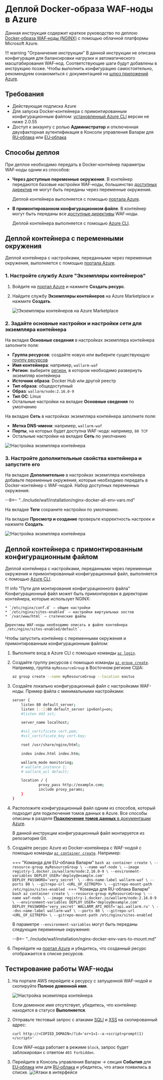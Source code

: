 [default-ip-blocking-settings]:     ../../../admin-ru/configure-ip-blocking-nginx-ru.md
[wallarm-acl-directive]:            ../../../admin-ru/configure-parameters-ru.md#wallarm_acl
[allocating-memory-guide]:          ../../../admin-ru/configuration-guides/allocate-resources-for-waf-node.md
[mount-config-instr]:               #деплой-контейнера-с-примонтированным-конфигурационным-файлом

# Деплой Docker‑образа WAF‑ноды в Azure

Данная инструкция содержит краткое руководство по деплою [Docker‑образа WAF‑ноды (NGINX)](https://hub.docker.com/r/wallarm/node) с помощью облачной платформы Microsoft Azure.

!!! warning "Ограничение инструкции"
    В данной инструкции не описана конфигурация для балансировки нагрузки и автоматического масштабирования WAF‑нод. Соответствующие шаги будут добавлены в инструкцию позже. Чтобы выполнить конфигурацию самостоятельно, рекомендуем ознакомиться с документацией на [шлюз приложений Azure](https://docs.microsoft.com/ru-ru/azure/application-gateway/overview).

## Требования

* Действующая подписка Azure
* Для запуска Docker‑контейнера с примонтированным конфигурационным файлом: [установленный Azure CLI](https://docs.microsoft.com/ru-ru/cli/azure/install-azure-cli) версии не ниже 2.0.55
* Доступ к аккаунту с ролью **Администратор** и отключенная двухфакторная аутентификация в Консоли управления Валарм для [RU‑облака](https://my.wallarm.ru) или [EU‑облака](https://my.wallarm.com)

## Способы деплоя

При деплое необходимо передать в Docker‑контейнер параметры WAF‑ноды одним из способов:

* **Через доступные переменные окружения**. В контейнер передаются базовые настройки WAF‑ноды, большинство [доступных директив](../../../admin-ru/configure-parameters-ru.md) не могут быть переданы через переменные окружения.

    Деплой контейнера выполняется с помощью [портала Azure](https://portal.azure.com/).
* **В примонтированном конфигурационном файле**. В контейнер могут быть переданы все [доступные директивы](../../../admin-ru/configure-parameters-ru.md) WAF‑ноды.

    Деплой контейнера выполняется с помощью [Azure CLI](https://docs.microsoft.com/ru-ru/cli/azure/install-azure-cli).

## Деплой контейнера с переменными окружения

Деплой контейнера с настройками, переданными через переменные окружения, выполняется с помощью [портала Azure](https://portal.azure.com/).

### 1. Настройте службу Azure "Экземпляры контейнеров"

1. Войдите на [портал Azure](https://portal.azure.com/) и нажмите **Создать ресурс**.
2. Найдите службу **Экземпляры контейнеров** на Azure Marketplace и нажмите **Создать**.

    ![!Экземпляры контейнеров на Azure Marketplace](../../../images/waf-installation/azure/marketplace-container-instances.png)

### 2. Задайте основные настройки и настройки сети для экземпляра контейнера

На вкладке **Основные сведения** в настройках экземпляра контейнера заполните поля:

* **Группа ресурсов**: создайте новую или выберите существующую [группу ресурсов](https://docs.microsoft.com/ru-ru/azure/azure-resource-manager/management/manage-resource-groups-portal#what-is-a-resource-group)
* **Имя контейнера**: например, `wallarm-waf`
* **Регион**: выберите [регион](https://azure.microsoft.com/ru-ru/global-infrastructure/geographies/), в котором необходимо развернуть экземпляр контейнера
* **Источник образа**: Docker Hub или другой реестр
* **Тип образа**: общедоступный
* **Образ**: `wallarm/node:2.16.0-9`
* **Тип ОС**: Linux
* Остальные настройки на вкладке **Основные сведения** по умолчанию

На вкладке **Сеть** в настройках экземпляра контейнера заполните поля:

* **Метка DNS-имени**: например, `wallarm-waf`
* **Порты**, на которых будет доступна WAF-нода: например, `80 TCP`
* Остальные настройки на вкладке **Сеть** по умолчанию

![!Настройка экземпляра контейнера](../../../images/waf-installation/azure/container-instances-basics-networking.png)

### 3. Настройте дополнительные свойства контейнера и запустите его

На вкладке **Дополнительно** в настройках экземпляра контейнера добавьте переменные окружения, которые необходимо передать в Docker-контейнер с WAF-нодой. Набор доступных переменных окружения:

--8<-- "../include/waf/installation/nginx-docker-all-env-vars.md"

На вкладке **Теги** сохраните настройки по умолчанию.

На вкладке **Просмотр и создание** проверьте корректность настроек и нажмите **Создать**.

![!Настройка экземпляра контейнера](../../../images/waf-installation/azure/container-instances-advanced-review.png)

## Деплой контейнера с примонтированным конфигурационным файлом

Деплой контейнера с настройками, переданными через переменные окружения и примонтированный конфигурационный файл, выполняется с помощью [Azure CLI](https://docs.microsoft.com/ru-ru/cli/azure/install-azure-cli).

!!! info "Пути для монтирования конфигурационного файла"
    Конфигурационный файл может быть примонтирован в директории контейнера, которые использует NGINX:

    * `/etc/nginx/conf.d` — общие настройки
    * `/etc/nginx/sites-enabled` — настройки виртуальных хостов
    * `/var/www/html` — статические файлы

    Директивы WAF‑ноды необходимо описать в файле контейнера `/etc/nginx/sites-enabled/default`.

Чтобы запустить контейнер с переменными окружения и примонтированным конфигурационным файлом:

1. Выполните вход в Azure CLI с помощью команды [`az login`](https://docs.microsoft.com/ru-ru/cli/azure/reference-index?view=azure-cli-latest#az_login).
2. Создайте группу ресурсов с помощью команды [`az group create`](https://docs.microsoft.com/ru-ru/cli/azure/group?view=azure-cli-latest#az_group_create). Например, группа `myResourceGroup` в Восточном регионе США:

    ```bash
    az group create --name myResourceGroup --location eastus
    ```
3. Создайте локально конфигурационный файл с настройками WAF-ноды. Пример файла с минимальными настройками:

    ```bash
    server {
        listen 80 default_server;
        listen [::]:80 default_server ipv6only=on;
        #listen 443 ssl;

        server_name localhost;

        #ssl_certificate cert.pem;
        #ssl_certificate_key cert.key;

        root /usr/share/nginx/html;

        index index.html index.htm;

        wallarm_mode monitoring;
        # wallarm_instance 1;
        # wallarm_acl default;

        location / {
                proxy_pass http://example.com;
                include proxy_params;
        }
    }
    ```
4. Расположите конфигурационный файл одним из способов, который подходит для подключения томов данных в Azure. Все способы описаны в разделе [**Подключение томов данных** в документации Azure](https://docs.microsoft.com/ru-ru/azure/container-instances/container-instances-volume-azure-files).

    В данной инструкции конфигурационный файл монтируется из репозитория Git.
5. Создайте ресурс Azure из Docker-контейнера с WAF-нодой с помощью команды [`az container create`](https://docs.microsoft.com/ru-ru/cli/azure/container?view=azure-cli-latest#az_container_create). Например:

    === "Команда для EU-облака Валарм"
         ```bash
         az container create \
            --resource-group myResourceGroup \
            --name waf-node \
            --image registry-1.docker.io/wallarm/node:2.16.0-9 \
            --environment-variables DEPLOY_USER='deploy@example.com' DEPLOY_PASSWORD='very_secret' \
            --dns-name-label wallarm-waf \
            --ports 80 \
            --gitrepo-url <URL_OF_GITREPO> \
            --gitrepo-mount-path /etc/nginx/sites-enabled
         ```
    === "Команда для RU-облака Валарм"
         ```bash
         az container create \
            --resource-group myResourceGroup \
            --name waf-node \
            --image registry-1.docker.io/wallarm/node:2.16.0-9 \
            --environment-variables DEPLOY_USER='deploy@example.com' DEPLOY_PASSWORD='very_secret' WALLARM_API_HOST='api.wallarm.ru' \
            --dns-name-label wallarm-waf \
            --ports 80 \
            --gitrepo-url <URL_OF_GITREPO> \
            --gitrepo-mount-path /etc/nginx/sites-enabled
         ```
        
    
    В параметре `--environment-variables` могут быть переданы следующие переменные окружения:

    --8<-- "../include/waf/installation/nginx-docker-env-vars-to-mount.md"
6. Перейдите на [портал Azure](https://portal.azure.com/) и убедитесь, что созданный ресурс отображается в списке ресурсов.

## Тестирование работы WAF-ноды

1. На портале AWS перейдите к ресурсу с запущенной WAF-нодой и скопируйте **Полное доменной имя**.

    ![!Настройка экземпляра контейнера](../../../images/waf-installation/azure/container-copy-domain-name.png)

    Если доменное имя отсутствует, убедитесь, что контейнер находится в статусе **Выполняется**.
2. Отправьте тестовый запрос с атаками [SQLI](../../../attacks-vulns-list.md#sqlинъекция-sql-injection) и [XSS](../../../attacks-vulns-list.md#межсайтовый-скриптинг-англ-cross-site-scripting-xss) на скопированный адрес:

    ```
    curl http://<COPIED_DOMAIN>/?id='or+1=1--a-<script>prompt(1)</script>'
    ```

    Если WAF‑нода работает в режиме `block`, запрос будет заблокирован с ответом `403 Forbidden`.
3. Перейдите в Консоль управления Валарм → секция **События** для [EU‑облака](https://my.wallarm.com/search) или для [RU‑облака](https://my.wallarm.ru/search) и убедитесь, что атаки появились в списке.
    ![!Атаки в интерфейсе](../../../images/admin-guides/yandex-cloud/test-attacks.png)
